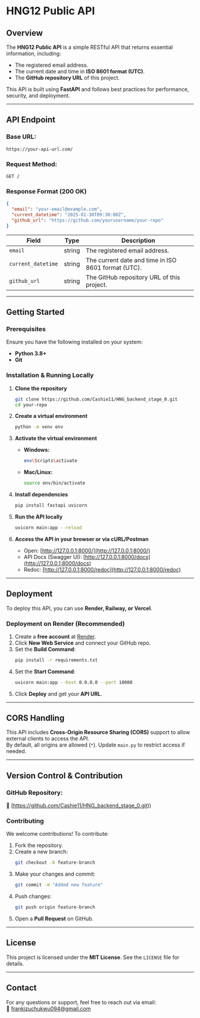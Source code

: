 # **HNG12 Public API**  

## **Overview**  
The **HNG12 Public API** is a simple RESTful API that returns essential information, including:  
- The registered email address.  
- The current date and time in **ISO 8601 format (UTC)**.  
- The **GitHub repository URL** of this project.  

This API is built using **FastAPI** and follows best practices for performance, security, and deployment.  

---

## **API Endpoint**  

### **Base URL:**  
```
https://your-api-url.com/
```

### **Request Method:**  
```http
GET /
```

### **Response Format (200 OK)**  
```json
{
  "email": "your-email@example.com",
  "current_datetime": "2025-01-30T09:30:00Z",
  "github_url": "https://github.com/yourusername/your-repo"
}
```

| Field            | Type   | Description                                        |
|-----------------|--------|----------------------------------------------------|
| `email`         | string | The registered email address.                      |
| `current_datetime` | string | The current date and time in ISO 8601 format (UTC). |
| `github_url`    | string | The GitHub repository URL of this project.        |

---

## **Getting Started**  

### **Prerequisites**  
Ensure you have the following installed on your system:  
- **Python 3.8+**  
- **Git**  

### **Installation & Running Locally**  

1. **Clone the repository**  
   ```bash
   git clone https://github.com/Cashie11/HNG_backend_stage_0.git
   cd your-repo
   ```

2. **Create a virtual environment**  
   ```bash
   python -m venv env
   ```

3. **Activate the virtual environment**  
   - **Windows:**  
     ```bash
     env\Scripts\activate
     ```
   - **Mac/Linux:**  
     ```bash
     source env/bin/activate
     ```

4. **Install dependencies**  
   ```bash
   pip install fastapi uvicorn
   ```

5. **Run the API locally**  
   ```bash
   uvicorn main:app --reload
   ```

6. **Access the API in your browser or via cURL/Postman**  
   - Open: [http://127.0.0.1:8000/](http://127.0.0.1:8000/)  
   - API Docs (Swagger UI): [http://127.0.0.1:8000/docs](http://127.0.0.1:8000/docs)  
   - Redoc: [http://127.0.0.1:8000/redoc](http://127.0.0.1:8000/redoc)  

---

## **Deployment**  
To deploy this API, you can use **Render, Railway, or Vercel**.  

### **Deployment on Render (Recommended)**  
1. Create a **free account** at [Render](https://render.com/).  
2. Click **New Web Service** and connect your GitHub repo.  
3. Set the **Build Command**:  
   ```bash
   pip install -r requirements.txt
   ```
4. Set the **Start Command**:  
   ```bash
   uvicorn main:app --host 0.0.0.0 --port 10000
   ```
5. Click **Deploy** and get your **API URL**.  

---

## **CORS Handling**  
This API includes **Cross-Origin Resource Sharing (CORS)** support to allow external clients to access the API.  
By default, all origins are allowed (`*`). Update `main.py` to restrict access if needed.  

---

## **Version Control & Contribution**  
### **GitHub Repository:**  
🔗 [https://github.com/Cashie11/HNG_backend_stage_0.git))  

### **Contributing**  
We welcome contributions! To contribute:  
1. Fork the repository.  
2. Create a new branch:  
   ```bash
   git checkout -b feature-branch
   ```
3. Make your changes and commit:  
   ```bash
   git commit -m "Added new feature"
   ```
4. Push changes:  
   ```bash
   git push origin feature-branch
   ```
5. Open a **Pull Request** on GitHub.  

---

## **License**  
This project is licensed under the **MIT License**. See the `LICENSE` file for details.  

---

## **Contact**  
For any questions or support, feel free to reach out via email:  
📧 frankizuchukwu094@gmail.com
